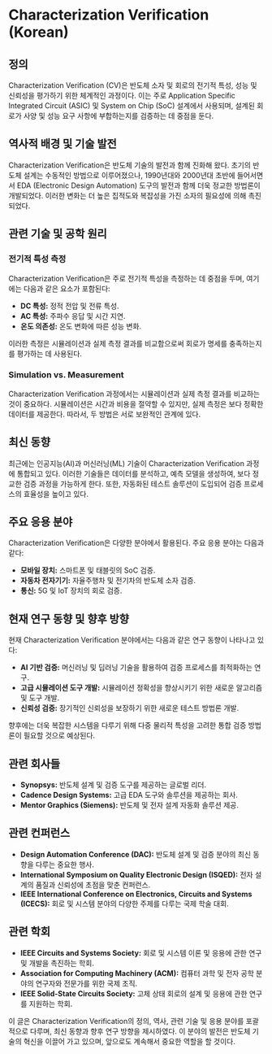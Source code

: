 # Characterization Verification (Korean)

## 정의

Characterization Verification (CV)은 반도체 소자 및 회로의 전기적 특성, 성능 및 신뢰성을 평가하기 위한 체계적인 과정이다. 이는 주로 Application Specific Integrated Circuit (ASIC) 및 System on Chip (SoC) 설계에서 사용되며, 설계된 회로가 사양 및 성능 요구 사항에 부합하는지를 검증하는 데 중점을 둔다.

## 역사적 배경 및 기술 발전

Characterization Verification은 반도체 기술의 발전과 함께 진화해 왔다. 초기의 반도체 설계는 수동적인 방법으로 이루어졌으나, 1990년대와 2000년대 초반에 들어서면서 EDA (Electronic Design Automation) 도구의 발전과 함께 더욱 정교한 방법론이 개발되었다. 이러한 변화는 더 높은 집적도와 복잡성을 가진 소자의 필요성에 의해 촉진되었다.

## 관련 기술 및 공학 원리

### 전기적 특성 측정

Characterization Verification은 주로 전기적 특성을 측정하는 데 중점을 두며, 여기에는 다음과 같은 요소가 포함된다:

- **DC 특성:** 정적 전압 및 전류 특성.
- **AC 특성:** 주파수 응답 및 시간 지연.
- **온도 의존성:** 온도 변화에 따른 성능 변화.

이러한 측정은 시뮬레이션과 실제 측정 결과를 비교함으로써 회로가 명세를 충족하는지를 평가하는 데 사용된다.

### Simulation vs. Measurement

Characterization Verification 과정에서는 시뮬레이션과 실제 측정 결과를 비교하는 것이 중요하다. 시뮬레이션은 시간과 비용을 절약할 수 있지만, 실제 측정은 보다 정확한 데이터를 제공한다. 따라서, 두 방법은 서로 보완적인 관계에 있다.

## 최신 동향

최근에는 인공지능(AI)과 머신러닝(ML) 기술이 Characterization Verification 과정에 통합되고 있다. 이러한 기술들은 데이터를 분석하고, 예측 모델을 생성하여, 보다 정교한 검증 과정을 가능하게 한다. 또한, 자동화된 테스트 솔루션이 도입되어 검증 프로세스의 효율성을 높이고 있다.

## 주요 응용 분야

Characterization Verification은 다양한 분야에서 활용된다. 주요 응용 분야는 다음과 같다:

- **모바일 장치:** 스마트폰 및 태블릿의 SoC 검증.
- **자동차 전자기기:** 자율주행차 및 전기차의 반도체 소자 검증.
- **통신:** 5G 및 IoT 장치의 회로 검증.

## 현재 연구 동향 및 향후 방향

현재 Characterization Verification 분야에서는 다음과 같은 연구 동향이 나타나고 있다:

- **AI 기반 검증:** 머신러닝 및 딥러닝 기술을 활용하여 검증 프로세스를 최적화하는 연구.
- **고급 시뮬레이션 도구 개발:** 시뮬레이션 정확성을 향상시키기 위한 새로운 알고리즘 및 도구 개발.
- **신뢰성 검증:** 장기적인 신뢰성을 보장하기 위한 새로운 테스트 방법론 개발.

향후에는 더욱 복잡한 시스템을 다루기 위해 다중 물리적 특성을 고려한 통합 검증 방법론이 필요할 것으로 예상된다.

## 관련 회사들

- **Synopsys:** 반도체 설계 및 검증 도구를 제공하는 글로벌 리더.
- **Cadence Design Systems:** 고급 EDA 도구와 솔루션을 제공하는 회사.
- **Mentor Graphics (Siemens):** 반도체 및 전자 설계 자동화 솔루션 제공.

## 관련 컨퍼런스

- **Design Automation Conference (DAC):** 반도체 설계 및 검증 분야의 최신 동향을 다루는 중요한 행사.
- **International Symposium on Quality Electronic Design (ISQED):** 전자 설계의 품질과 신뢰성에 초점을 맞춘 컨퍼런스.
- **IEEE International Conference on Electronics, Circuits and Systems (ICECS):** 회로 및 시스템 분야의 다양한 주제를 다루는 국제 학술 대회.

## 관련 학회

- **IEEE Circuits and Systems Society:** 회로 및 시스템 이론 및 응용에 관한 연구 및 개발을 촉진하는 학회.
- **Association for Computing Machinery (ACM):** 컴퓨터 과학 및 전자 공학 분야의 연구자와 전문가를 위한 국제 조직.
- **IEEE Solid-State Circuits Society:** 고체 상태 회로의 설계 및 응용에 관한 연구를 지원하는 학회.

이 글은 Characterization Verification의 정의, 역사, 관련 기술 및 응용 분야를 포괄적으로 다루며, 최신 동향과 향후 연구 방향을 제시하였다. 이 분야의 발전은 반도체 기술의 혁신을 이끌어 가고 있으며, 앞으로도 계속해서 중요한 역할을 할 것이다.